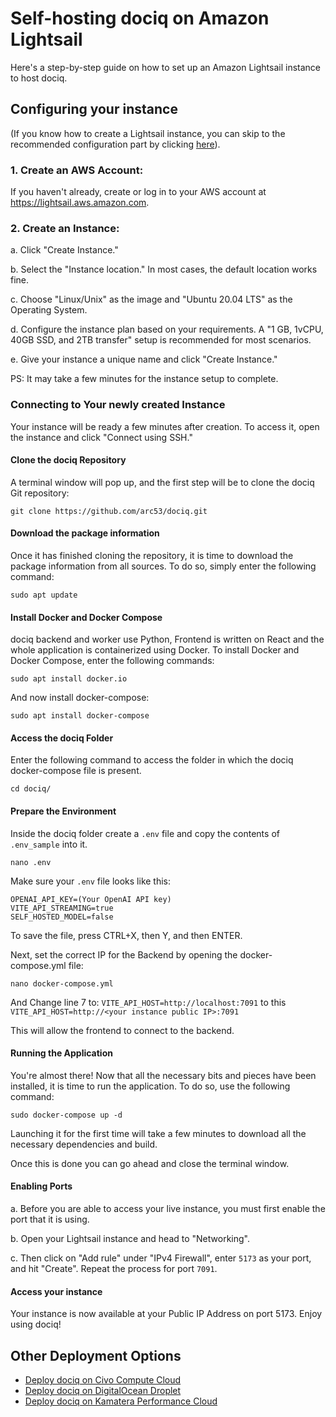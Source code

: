 # Self-hosting dociq on Amazon Lightsail

Here's a step-by-step guide on how to set up an Amazon Lightsail instance to host dociq.

## Configuring your instance

(If you know how to create a Lightsail instance, you can skip to the recommended configuration part by clicking [here](#connecting-to-your-newly-created-instance)).

### 1. Create an AWS Account: 
If you haven't already, create or log in to your AWS account at https://lightsail.aws.amazon.com.

### 2. Create an Instance: 

a. Click "Create Instance."

b. Select the "Instance location." In most cases, the default location works fine.

c. Choose "Linux/Unix" as the image and "Ubuntu 20.04 LTS" as the Operating System.

d. Configure the instance plan based on your requirements. A "1 GB, 1vCPU, 40GB SSD, and 2TB transfer" setup is recommended for most scenarios.

e. Give your instance a unique name and click "Create Instance."

PS: It may take a few minutes for the instance setup to complete.

### Connecting to Your newly created Instance

Your instance will be ready a few minutes after creation. To access it, open the instance and click "Connect using SSH."

#### Clone the dociq Repository

A terminal window will pop up, and the first step will be to clone the dociq Git repository:

`git clone https://github.com/arc53/dociq.git`

#### Download the package information

Once it has finished cloning the repository, it is time to download the package information from all sources. To do so, simply enter the following command:

`sudo apt update`

#### Install Docker and Docker Compose

dociq backend and worker use Python, Frontend is written on React and the whole application is containerized using Docker. To install Docker and Docker Compose, enter the following commands:

`sudo apt install docker.io`

And now install docker-compose:

`sudo apt install docker-compose`

#### Access the dociq Folder

Enter the following command to access the folder in which the dociq docker-compose file is present.

`cd dociq/`

#### Prepare the Environment

Inside the dociq folder create a `.env` file and copy the contents of `.env_sample` into it.

`nano .env`

Make sure your `.env` file looks like this:

```
OPENAI_API_KEY=(Your OpenAI API key)
VITE_API_STREAMING=true
SELF_HOSTED_MODEL=false
```

To save the file, press CTRL+X, then Y, and then ENTER.

Next, set the correct IP for the Backend by opening the docker-compose.yml file:

`nano docker-compose.yml`

And Change line 7 to: `VITE_API_HOST=http://localhost:7091`
to this `VITE_API_HOST=http://<your instance public IP>:7091`

This will allow the frontend to connect to the backend.

#### Running the Application

You're almost there! Now that all the necessary bits and pieces have been installed, it is time to run the application. To do so, use the following command:

`sudo docker-compose up -d`

Launching it for the first time will take a few minutes to download all the necessary dependencies and build.

Once this is done you can go ahead and close the terminal window.

#### Enabling Ports 

a. Before you are able to access your live instance, you must first enable the port that it is using.

b. Open your Lightsail instance and head to "Networking".

c. Then click on "Add rule" under "IPv4 Firewall", enter `5173` as your port, and hit "Create". 
Repeat the process for port `7091`.

#### Access your instance

Your instance is now available at your Public IP Address on port 5173. Enjoy using dociq!

## Other Deployment Options

- [Deploy dociq on Civo Compute Cloud](https://dev.to/rutamhere/deploying-dociq-on-civo-compute-c)
- [Deploy dociq on DigitalOcean Droplet](https://dev.to/rutamhere/deploying-dociq-on-digitalocean-droplet-50ea)
- [Deploy dociq on Kamatera Performance Cloud](https://dev.to/rutamhere/deploying-dociq-on-kamatera-performance-cloud-1bj)
